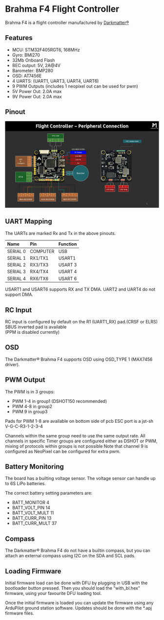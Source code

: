 
# Brahma F4 Flight Controller

Brahma F4 is a flight controller manufactured by [Darkmatter®](https://thedarkmatter.in) 

## Features

- MCU: STM32F405RGT6, 168MHz
- Gyro: BMI270
- 32Mb Onboard Flash
- BEC output: 5V, 2A@4V
- Barometer: BMP280
- OSD: AT7456E
- 4 UARTS: (UART1, UART3, UART4, UART6)
- 9 PWM Outputs (includes 1 neopixel out can be used for pwm)
- 5V Power Out: 2.0A max
- 9V Power Out: 2.0A max


## Pinout

![BrahmaF405](BRAHMA_F405-diagram.jpg "DM_BrahmaF4")

## UART Mapping

The UARTs are marked Rx and Tx in the above pinouts.

| Name     | Pin      | Function                |
| :------- | :------- | :------------------------- |
| SERIAL 0 | COMPUTER | USB     |
| SERIAL 1 | RX1/TX1  | USART1  | (DMA)   (Reciever)
| SERIAL 2 | RX3/TX3  | USART 3 | (NODMA) (ESC)
| SERIAL 3 | RX4/TX4  | USART 4 | (NODMA) (Spare)
| SERIAL 4 | RX6/TX6  | USART 6 | (DMA)   (GPS)

USART1 and USART6 supports RX and TX DMA. UART2 and UART4 do not support DMA.


## RC Input

RC input is configured by default on the R1 (UART1_RX) pad.(CRSF or ELRS)
SBUS inverted pad is available  
(PPM is disabled currently)

## OSD

The Darkmatter® Brahma F4 supports OSD using OSD_TYPE 1 (MAX7456 driver).


## PWM Output
The PWM is in 3 groups:

- PWM 1-4 in group1 (DSHOT150 recommended)
- PWM 4-8 in group2
- PWM 9   in group3

Pads for PWM 1-8 are available on bottom side of pcb
ESC port is a jst-sh V-G-C-R3-1-2-3-4

Channels within the same group need to use the same output rate.
All channels in specific Timer groups are configured either as DSHOT or PWM,
mixing of protocols within groups is not possible
Note that channel 9 is configured as NeoPixel can be configured for extra pwm.
## Battery Monitoring

The board has a builting voltage sensor. The voltage sensor can handle up to 6S LiPo batteries.

The correct battery setting parameters are:

- BATT_MONITOR 4
- BATT_VOLT_PIN 14
- BATT_VOLT_MULT 11
- BATT_CURR_PIN 13
- BATT_CURR_MULT 37 


## Compass

The Darkmatter® Brahma F4 do not have a builtin compass, but you can attach an external compass using I2C on the SDA and SCL pads.
## Loading Firmware

Initial firmware load can be done with DFU by plugging in USB with the bootloader button pressed. Then you should load the "with_bl.hex" firmware, using your favourite DFU loading tool.

Once the initial firmware is loaded you can update the firmware using any ArduPilot ground station software. Updates should be done with the *.apj firmware files.
